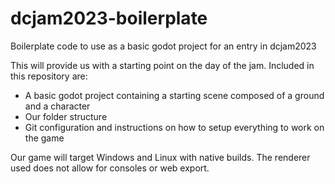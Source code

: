 # dcjam2023-boilerplate
Boilerplate code to use as a basic godot project for an entry in dcjam2023

This will provide us with a starting point on the day of the jam. Included in this repository are:
- A basic godot project containing a starting scene composed of a ground and a character
- Our folder structure
- Git configuration and instructions on how to setup everything to work on the game

Our game will target Windows and Linux with native builds. The renderer used does not allow
for consoles or web export.
